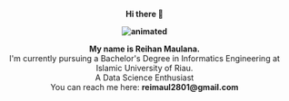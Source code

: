 <p align="center">
    <b>Hi there 👋  
</p>

<p align="center">
  <img src="https://github.com/iiamthestorm/all_gif/blob/main/yorushika-dancing.gif" alt="animated" />
</p>

<p align="center">
    <b>My name is Reihan Maulana.</b><br></b>
    I'm currently  pursuing a Bachelor's Degree in Informatics Engineering at Islamic University of Riau.</br>
    A Data Science Enthusiast</br>  
    You can reach me here: <b>reimaul2801@gmail.com</b>
</p>
